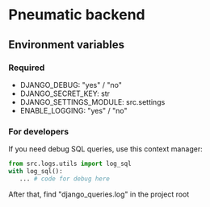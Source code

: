 # Pneumatic backend

## Environment variables

### Required 
* DJANGO_DEBUG: "yes" / "no"
* DJANGO_SECRET_KEY: str
* DJANGO_SETTINGS_MODULE: src.settings
* ENABLE_LOGGING: "yes" / "no"

### For developers
If you need debug SQL queries, use this context manager:
```python
from src.logs.utils import log_sql
with log_sql():
   ... # code for debug here
```
After that, find "django_queries.log" in the project root 
